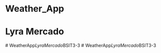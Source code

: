 # Weather_App

# Lyra Mercado
#   W e a t h e r A p p _ L y r a M e r c a d o _ B S I T 3 - 3  
 #   W e a t h e r A p p _ L y r a M e r c a d o _ B S I T 3 - 3  
 